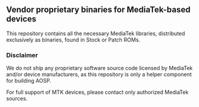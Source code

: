 ## Vendor proprietary binaries for MediaTek-based devices

This repository contains all the necessary MediaTek libraries, distributed exclusively as binaries, found in Stock or Patch ROMs.

### Disclaimer
We do not ship any proprietary software source code licensed by MediaTek and/or device manufacturers, as this repository is only a helper component for building AOSP.

For full support of MTK devices, please contact only authorized MediaTek sources. 
